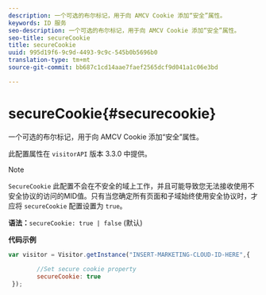 ```yaml
---
description: 一个可选的布尔标记，用于向 AMCV Cookie 添加“安全”属性。
keywords: ID 服务
seo-description: 一个可选的布尔标记，用于向 AMCV Cookie 添加“安全”属性。
seo-title: secureCookie
title: secureCookie
uuid: 995d19f6-9c9d-4493-9c9c-545b0b5696b0
translation-type: tm+mt
source-git-commit: bb687c1cd14aae7faef2565dcf9d041a1c06e3bd

---
```



# secureCookie{#securecookie}

一个可选的布尔标记，用于向 AMCV Cookie 添加“安全”属性。

此配置属性在 `visitorAPI` 版本 3.3.0 中提供。

>[!NOTE]
>
>`SecureCookie` 此配置不会在不安全的域上工作，并且可能导致您无法接收使用不安全协议的访问的MID值。只有当您确定所有页面和子域始终使用安全协议时，才应将 `secureCookie` 配置设置为 `true`。

**语法：**`secureCookie: true | false` (默认)

**代码示例**

```js
var visitor = Visitor.getInstance("INSERT-MARKETING-CLOUD-ID-HERE",{ 
 
        //Set secure cookie property 
        secureCookie: true 
 });
```

